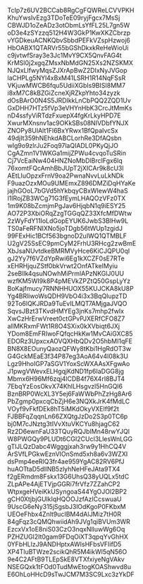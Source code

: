 TcIp7z6UV2BCCab8RgCgFQWReLCVVPKH
KhuYwsIvEzg3TDoTeE09ryjFgcx7MsSj
CBWJD1oZeADz3otObmLsYfFL25L7gn5W
oD3e4zSYzzq512H4W3GkP1KwXKZCbrzp
vYGDkeuACNKQbvSbbdPEFkVZspHzwoj6
HbOABX1QTARVr55bGShDkxkReHeWioUi
c9jvtwfSray3e3Jc1MvY9CX5QnvFAG4t
KrMSl0j2xgqZMsxNbMdGN25Xs2NZSKMX
NJQxLlfwyMqsZJXrApBwZ2DIxNyJVGop
laCHPLg5NYl4xBxM41LSRH1R14NqFSsR
VKjuwMWCB6fqu5UdiiXGbIs9BISI8MM7
i8xM7C8kBZGiZcneXjRZkpYhto34zyzk
dOsBArO0N4S5JRDIkkLnCbPQQ2ZQD1Uv
GxDHH7HTz5fVp3eVHYnHbK3CrcJtMmKs
nD4ssfyViRTdzFxuepX4fgKrLkyHPD7E
XwurMXnsnv1ac9OKkSBs08NIVDbfYNJX
ZNOPy8UIAlt1Fl6BxYRwx1BfQpaIvcSx
49djIt359hNEhkdABCLorhRe3DfAQsbn
wIg9o9zlrJu2Foq97laQIADL0PKyQjJO
CgAZmn1V1WKGa1mijZPWu4cvqoTuSRin
Cj7VcEaiNw404HNZNoMbDlBrcIFgx6lq
76xomtFQcAmhBbJUpT2jXICAr9k8cU3l
AEtLIuOpzxFrnV9oa2PwnaNvvLuLkNDk
F9uazOzxMOu9UMEmxZ896DMZiDqHYaKe
jajhGOoL7bGVd5hYkbqyCBxWIewW4haS
I1lRojZB3WCg71G3fEymLHAQOzVFz0TX
1m9K08bZcmjmPgJav6HjqbN1q9iESY25
AO72P3XbiORqZzgTGGqQZ33XfcMfDWtw
2zWyFdY11IoLdGopEYUK6JwbS3BlHw9L
TS0aFeRFNIXNo5joTDgb56tWUp1zgidJ
99FExHic1BCf563bgnoD2uIWQ1QTMBLF
U2gV25SsEC9pmCyM2FrhU3RHcg2zwBmE
XbJsaNUvtdkeBMRMVyHce6KiCJQPU0qI
gJ2Yy7f6VZdYpRwi6Eg1kXCZF0sE7RTe
xEHRHjquZStf0bkVrwt2OnfATkelMyiu
2seBllk4qsuNOwhMiPrmlAPzNKGlJ0UU
wzfKM5WI9k8P4pMEVkZPZtQ50GspLyYz
BoKajfmucy7RNNHHUOX55KUJCKA8kU8P
Yg4BRliwoWsQDH9VbO4i3x3BqQIupzTD
92To6lQKJRDa9TuEvILMQT7AMjgaJVQO
SqvsJBzt3TKvdHMYEg3jnKs7mhp2fwIx
XwCzHrErwVreet0ctGPvPJXERfCFO8Z7
allMKRxmFWt1R8O4SXix0kXVbiqt6JXj
YDom8EmFRIwoFQfqcHkKw1MvCAiGXC85
EDORz3UpxcxAOVQXHbQDv2O5hbMI1qFE
BN8X8EOunyQaozQFWy8tKbi1HgRdOT3w
G4GckMEaE3f34P87eg3AoA64v4l08k3U
Lgz9HhoIGP7aSGV1YoxScWXAAsXFgwAo
J1pwgVWevxELHgqjKdND1fp6IaDGG8jg
Mbmx6H96Mf6zqj4lCDB4f76X4rI8BJT4
7EbqYzEosOkvX74KhlLHsgvzl5HnGQl6
BznBRP0WcXL3Y5ej6FaWWbPhZzHg8Ar6
PbZgmp0pxcqCbZjH6e3NQXkJrK4fMdLC
VOyf9vFkfDEk8hT5iMKdOkyVXElf9f2t
FJBBFqZqqnLn66ZXQtgJzDo2S3p0TC6p
bj0M7cJNztg3tIVvXtuVKCYu8hjagC62
Rz2D6ewnFaU33TQuyRQJbIMn48rwYJQl
W8PWGQy9PLUDt6CGI2CUcI3LlesWnLGG
gTlJLQzDabc4Wgggjxah3rw9y1HhCQ4V
ArSVfLPGkwEznVIOnSmd5xh8a6v3WZXI
dsPmp4eeRlQ3fr4ae959YgAC82RV6PfJ
huAOTtaD5dllNB5zlyhNeHFeJAta9TX4
f2gERmdm8Fskx13G6UhsQ38yUQLx5tdC
ZLpAPe4AjETVjpGGRi7frVfz7ZZahCP2
WtpxgeHVeiKkUSyngoaS44YgOJOl2BP2
gCH0XtjbjGUlkIqHQOOJzfAzICcswuaU
9UscG6eNy315jSgsbJ3lOdKgoP0FKbxM
UEOeFhbx4Znlt9ucIBM4dAlJMiz7tH0R
84gFqz3cQMQhwiidAh9JVg1qiBVUm3WR
EzcxVx1oE8niS03CzO3nqxNlIuwWg6Oq
PZHZUGl2It0gam9FDqOiXT3qpqYvGhHX
0YFbHLlzJ9ANDHptxAWIsHFbsVFIifD5
XP4TluBTWze2scikQhR5M4ikWl5qN56O
9e4C2AFtB9TLEpSkE8VTXfxiyeNgVAkv
NSEGQxk1tFOd0TudMwEtogKOAShwvd8u
E6OhLoHHcD9sTwJCM7M3SC9Lxc3zYkDF
